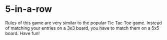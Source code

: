 # 5-in-a-row
Rules of this game are very similar to the popular Tic Tac Toe game.
Instead of matching your entries on a 3x3 board, you have to match them on a 5x5 board.
Have fun!
